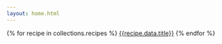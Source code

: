 ```yaml
---
layout: home.html
---
```


{% for recipe in collections.recipes %}
    [{{recipe.data.title}}]({{recipe.url}})
{% endfor %}